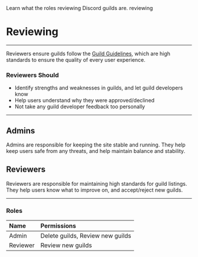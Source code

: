 <title>Reviewing</title>
<description>Learn what the roles reviewing Discord guilds are.</description>
<url>reviewing</url>

# Reviewing

---

Reviewers ensure guilds follow the [Guild Guidelines](/guild-guidelines), which are high standards to ensure the quality of every user experience.

### Reviewers Should
- Identify strengths and weaknesses in guilds, and let guild developers know
- Help users understand why they were approved/declined
- Not take any guild developer feedback too personally

---

## Admins
Admins are responsible for keeping the site stable and running.
They help keep users safe from any threats, and help maintain balance and stability.

## Reviewers
Reviewers are responsible for maintaining high standards for guild listings.
They help users know what to improve on, and accept/reject new guilds.

---

### Roles

Name | Permissions
:----|:-----------
Admin | Delete guilds, Review new guilds
Reviewer | Review new guilds